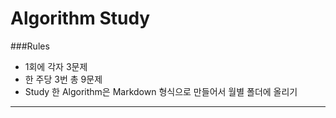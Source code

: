 # Algorithm Study


###Rules

* 1회에 각자 3문제
* 한 주당 3번 총 9문제
* Study 한 Algorithm은 Markdown 형식으로 만들어서 월별 폴더에 올리기


---  
